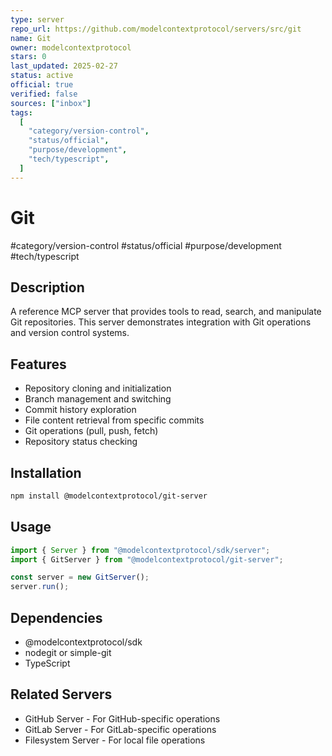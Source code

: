 ```yaml
---
type: server
repo_url: https://github.com/modelcontextprotocol/servers/src/git
name: Git
owner: modelcontextprotocol
stars: 0
last_updated: 2025-02-27
status: active
official: true
verified: false
sources: ["inbox"]
tags:
  [
    "category/version-control",
    "status/official",
    "purpose/development",
    "tech/typescript",
  ]
---
```


# Git

#category/version-control #status/official #purpose/development #tech/typescript

## Description

A reference MCP server that provides tools to read, search, and manipulate Git repositories. This server demonstrates integration with Git operations and version control systems.

## Features

- Repository cloning and initialization
- Branch management and switching
- Commit history exploration
- File content retrieval from specific commits
- Git operations (pull, push, fetch)
- Repository status checking

## Installation

```bash
npm install @modelcontextprotocol/git-server
```

## Usage

```javascript
import { Server } from "@modelcontextprotocol/sdk/server";
import { GitServer } from "@modelcontextprotocol/git-server";

const server = new GitServer();
server.run();
```

## Dependencies

- @modelcontextprotocol/sdk
- nodegit or simple-git
- TypeScript

## Related Servers

- GitHub Server - For GitHub-specific operations
- GitLab Server - For GitLab-specific operations
- Filesystem Server - For local file operations
